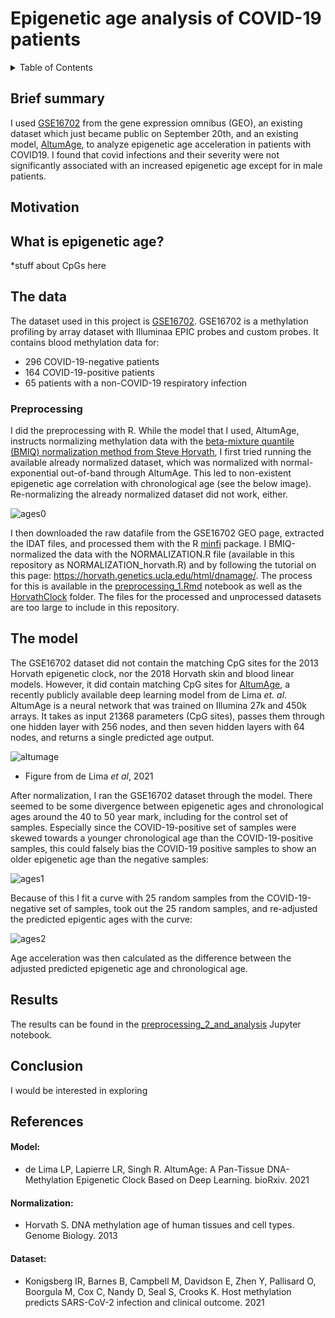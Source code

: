 # Epigenetic age analysis of COVID-19 patients
<details>
  <summary>Table of Contents</summary>
 
1. [Brief summary](#brief-summary)
2. [Motivation](#motivation)
3. [What is epigenetic age?](#epigenetic-age)
4. [The data](#the-data)
5. [The model](#the-model)
5. [Results](#results)
6. [References](#references)
</details>

## Brief summary
I used [GSE16702](https://www.ncbi.nlm.nih.gov/geo/query/acc.cgi?acc=GSE167202) from the gene expression omnibus (GEO), an existing dataset which just became public on September 20th, and an existing model, [AltumAge](https://github.com/rsinghlab/AltumAge), to analyze epigenetic age acceleration in patients with COVID19. I found that covid infections and their severity were not significantly associated with an increased epigenetic age except for in male patients.


## Motivation



## What is epigenetic age?

*stuff about CpGs here

## The data
The dataset used in this project is [GSE16702](https://www.ncbi.nlm.nih.gov/geo/query/acc.cgi?acc=GSE167202). GSE16702 is a methylation profiling by array dataset with Illuminaa EPIC probes and custom probes. It contains blood methylation data for:
* 296 COVID-19-negative patients
* 164 COVID-19-positive patients
* 65 patients with a non-COVID-19 respiratory infection

### Preprocessing

I did the preprocessing with R. While the model that I used, AltumAge, instructs normalizing methylation data with the [beta-mixture quantile (BMIQ) normalization method from Steve Horvath](https://horvath.genetics.ucla.edu/html/dnamage/), I first tried running the available already normalized dataset, which was normalized with normal-exponential out-of-band through AltumAge. This led to non-existent epigenetic age correlation with chronological age (see the below image). Re-normalizing the already normalized dataset did not work, either.

![ages0](https://user-images.githubusercontent.com/68296887/137123991-8963421f-7ef8-4c14-8bcf-a0ddb932e183.png)

I then downloaded the raw datafile from the GSE16702 GEO page, extracted the IDAT files, and processed them with the R [minfi](https://bioconductor.org/packages/release/bioc/html/minfi.html) package. I BMIQ-normalized the data with the NORMALIZATION.R file (available in this repository as NORMALIZATION_horvath.R) and by following the tutorial on this page: https://horvath.genetics.ucla.edu/html/dnamage/. The process for this is available in the [preprocessing_1.Rmd](https://github.com/Olya-M/covid-epigenetic-age/blob/main/preprocessing_1.Rmd) notebook as well as the [HorvathClock](https://github.com/Olya-M/covid-epigenetic-age/tree/main/HorvathClock) folder.
The files for the processed and unprocessed datasets are too large to include in this repository.


## The model
The GSE16702 dataset did not contain the matching CpG sites for the 2013 Horvath epigenetic clock, nor the 2018 Horvath skin and blood linear models. However, it did contain matching CpG sites for [AltumAge](https://github.com/rsinghlab/AltumAge), a recently publicly available deep learning model from de Lima *et. al*. AltumAge is a neural network that was trained on Illumina 27k and 450k arrays. It takes as input 21368 parameters (CpG sites), passes them through one hidden layer with 256 nodes, and then seven hidden layers with 64 nodes, and returns a single predicted age output.

![altumage](https://user-images.githubusercontent.com/68296887/137139811-01a02350-77f0-4ca9-bdfa-2f36740de95c.png)
* Figure from de Lima *et al*, 2021


After normalization, I ran the GSE16702 dataset through the model. There seemed to be some divergence between epigenetic ages and chronological ages around the 40 to 50 year mark, including for the control set of samples. Especially since the COVID-19-positive set of samples were skewed towards a younger chronological age than the COVID-19-positive samples, this could falsely bias the COVID-19 positive samples to show an older epigenetic age than the negative samples:


![ages1](https://user-images.githubusercontent.com/68296887/137142333-f5705772-4989-4653-b5be-962008269ec9.png)

Because of this I fit a curve with 25 random samples from the COVID-19-negative set of samples, took out the 25 random samples, and re-adjusted the predicted epigentic ages with the curve:

![ages2](https://user-images.githubusercontent.com/68296887/137143233-3accfab0-f92f-49d5-879f-61de10f4939e.png)

Age acceleration was then calculated as the difference between the adjusted predicted epigenetic age and chronological age.


## Results

The results can be found in the [preprocessing_2_and_analysis](https://github.com/Olya-M/covid-epigenetic-age/blob/main/preprocessing_2_and_analysis.ipynb) Jupyter notebook. 
## Conclusion

I would be interested in exploring 


## References
#### Model:
* de Lima LP, Lapierre LR, Singh R. AltumAge: A Pan-Tissue DNA-Methylation Epigenetic Clock Based on Deep Learning. bioRxiv. 2021 
#### Normalization:
* Horvath S. DNA methylation age of human tissues and cell types. Genome Biology. 2013
#### Dataset:
* Konigsberg IR, Barnes B, Campbell M, Davidson E, Zhen Y, Pallisard O, Boorgula M, Cox C, Nandy D, Seal S, Crooks K. Host methylation predicts SARS-CoV-2 infection and clinical outcome. 2021


